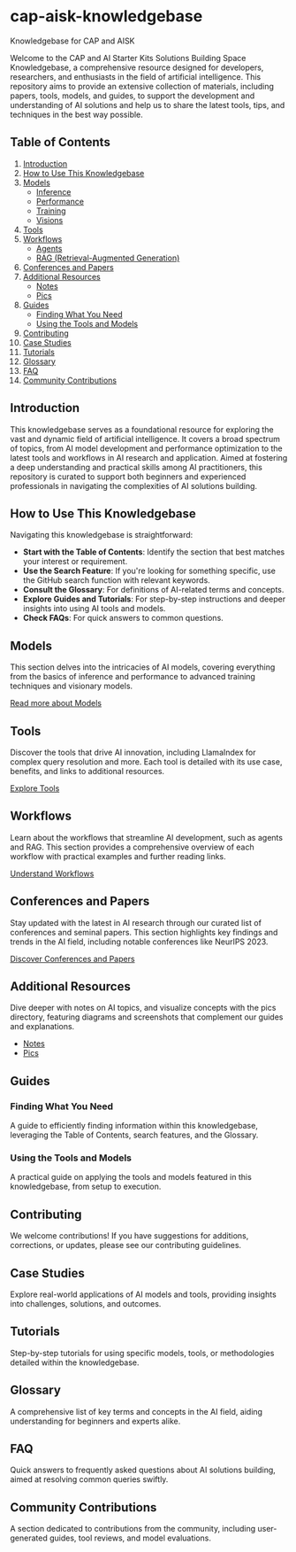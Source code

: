# cap-aisk-knowledgebase
Knowledgebase for CAP and AISK

Welcome to the CAP and AI Starter Kits Solutions Building Space Knowledgebase, a comprehensive resource designed for developers, researchers, and enthusiasts in the field of artificial intelligence. This repository aims to provide an extensive collection of materials, including papers, tools, models, and guides, to support the development and understanding of AI solutions and help us to share the latest tools, tips, and techniques in the best way possible.

## Table of Contents

1. [Introduction](./_01_Introduction/README.md)
2. [How to Use This Knowledgebase](./_02_HowToUseThisKnowledgebase/README.md)
3. [Models](./_03_Models/README.md)
   - [Inference](_03_Models/_01_Inference.md)
   - [Performance](_03_Models/_02_Performance.md)
   - [Training](_03_Models/_03_Training.md)
   - [Visions](_03_Models/_04_Visions.md)
4. [Tools](./_04_Tools/README.md)
5. [Workflows](./_05_Workflows/README.md)
   - [Agents](_05_Workflows/_01_Agents.md)
   - [RAG (Retrieval-Augmented Generation)](_05_Workflows/_02_RAG.md)
6. [Conferences and Papers](./_06_ConferencesAndPapers/README.md)
7. [Additional Resources](./_07_AdditionalResources/README.md)
   - [Notes](_07_AdditionalResources/_01_Notes.md)
   - [Pics](_07_AdditionalResources/_02_Pics.md)
8. [Guides](./_08_Guides/README.md)
   - [Finding What You Need](_08_Guides/_01_FindingWhatYouNeed.md)
   - [Using the Tools and Models](_08_Guides/_02_UsingTheToolsAndModels.md)
9. [Contributing](./_09_Contributing/README.md)
10. [Case Studies](./_10_CaseStudies/README.md)
11. [Tutorials](./_11_Tutorials/README.md)
12. [Glossary](./_12_Glossary/README.md)
13. [FAQ](./_13_FAQ/README.md)
14. [Community Contributions](./_14_CommunityContributions/README.md)

## Introduction

This knowledgebase serves as a foundational resource for exploring the vast and dynamic field of artificial intelligence. It covers a broad spectrum of topics, from AI model development and performance optimization to the latest tools and workflows in AI research and application. Aimed at fostering a deep understanding and practical skills among AI practitioners, this repository is curated to support both beginners and experienced professionals in navigating the complexities of AI solutions building.

## How to Use This Knowledgebase

Navigating this knowledgebase is straightforward:

- **Start with the Table of Contents**: Identify the section that best matches your interest or requirement.
- **Use the Search Feature**: If you're looking for something specific, use the GitHub search function with relevant keywords.
- **Consult the Glossary**: For definitions of AI-related terms and concepts.
- **Explore Guides and Tutorials**: For step-by-step instructions and deeper insights into using AI tools and models.
- **Check FAQs**: For quick answers to common questions.

## Models

This section delves into the intricacies of AI models, covering everything from the basics of inference and performance to advanced training techniques and visionary models. 

[Read more about Models](_03_Models/README.md)

## Tools

Discover the tools that drive AI innovation, including LlamaIndex for complex query resolution and more. Each tool is detailed with its use case, benefits, and links to additional resources.

[Explore Tools](LLamaIndex.md)

## Workflows

Learn about the workflows that streamline AI development, such as agents and RAG. This section provides a comprehensive overview of each workflow with practical examples and further reading links.

[Understand Workflows](_05_Workflows/README.md)

## Conferences and Papers

Stay updated with the latest in AI research through our curated list of conferences and seminal papers. This section highlights key findings and trends in the AI field, including notable conferences like NeurIPS 2023.

[Discover Conferences and Papers](_06_ConferencesAndPapers/README.md)

## Additional Resources

Dive deeper with notes on AI topics, and visualize concepts with the pics directory, featuring diagrams and screenshots that complement our guides and explanations.

- [Notes](_07_AdditionalResources/_01_Notes.md)
- [Pics](_07_AdditionalResources/_02_Pics.md)

## Guides

### Finding What You Need

A guide to efficiently finding information within this knowledgebase, leveraging the Table of Contents, search features, and the Glossary.

### Using the Tools and Models

A practical guide on applying the tools and models featured in this knowledgebase, from setup to execution.

## Contributing

We welcome contributions! If you have suggestions for additions, corrections, or updates, please see our contributing guidelines.

## Case Studies

Explore real-world applications of AI models and tools, providing insights into challenges, solutions, and outcomes.

## Tutorials

Step-by-step tutorials for using specific models, tools, or methodologies detailed within the knowledgebase.

## Glossary

A comprehensive list of key terms and concepts in the AI field, aiding understanding for beginners and experts alike.

## FAQ

Quick answers to frequently asked questions about AI solutions building, aimed at resolving common queries swiftly.

## Community Contributions

A section dedicated to contributions from the community, including user-generated guides, tool reviews, and model evaluations.
